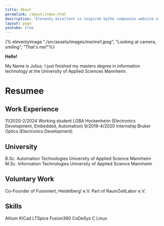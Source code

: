 ```yaml
---
title: About
permalink: /about/index.html
description: 'Eleventy Excellent is inspired bythe companion website of Andy Bell’s talk "Be the browser’s mentor, not its micromanager".'
layout: page
youtube: true
---
```




{% eleventyImage "./src/assets/images/me/me1.jpeg", "Looking at camera, smiling", "That's me!"%}

**Hello!**

My Name is Julius. I just finished my masters degree in information technology at the University of Applied Sciences Mannheim. 

# Resumee

## Work Experience
11/2020-2/2024 Working student LGBA Hockenheim (Electronics Development, Embedded, Automation)
9/2019-4/2020 Internship Bruker Optics (Electronics Development)

## University
B.Sc. Automation Technologies University of Applied Science Mannheim
M.Sc. Information Technologies University of Applied Science Mannheim

## Voluntary Work
Co-Founder of Fusioniert, Heidelberg! e.V. 
Part of RaumZeitLabor e.V.

## Skills
Altium
KiCad
LTSpice
Fusion360
CoDeSys
C
Linux
